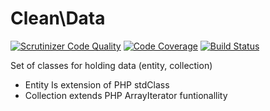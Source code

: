 # Clean\Data

[![Scrutinizer Code Quality](https://scrutinizer-ci.com/g/clean/data/badges/quality-score.png?b=master)](https://scrutinizer-ci.com/g/clean/data/?branch=master)
[![Code Coverage](https://scrutinizer-ci.com/g/clean/data/badges/coverage.png?b=master)](https://scrutinizer-ci.com/g/clean/data/?branch=master)
[![Build Status](https://scrutinizer-ci.com/g/clean/data/badges/build.png?b=master)](https://scrutinizer-ci.com/g/clean/data/build-status/master)

Set of classes for holding data (entity, collection)

* Entity Is extension of PHP stdClass
* Collection extends PHP ArrayIterator funtionallity
